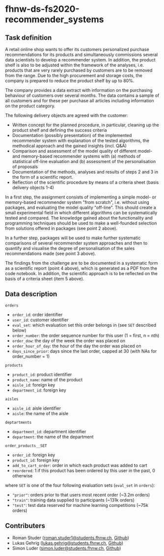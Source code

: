 # fhnw-ds-fs2020-recommender_systems
## Task definition
A retail online shop wants to offer its customers personalized purchase recommendations for its products and simultaneously commissions several data scientists to develop a recommender system. In addition, the product shelf is also to be adjusted within the framework of the analyses, i.e. products that are very rarely purchased by customers are to be removed from the range. Due to the high procurement and storage costs, the company is prepared to reduce the product shelf by up to 80%.

The company provides a data extract with information on the purchasing behaviour of customers over several months. The data contains a sample of all customers and for these per purchase all articles including information on the product category.

The following delivery objects are agreed with the customer:

- Written concept for the planned procedure, in particular, cleaning up the product shelf and defining the success criteria
- Documentation (possibly presentation) of the implemented recommender system with explanation of the tested algorithms, the methodical approach and the gained insights (incl. Q&A)
- Comparison and assessment of the model quality of different model- and memory-based recommender systems with (a) methods of statistical off-line evaluation and (b) assessment of the personalisation of proposals
- Documentation of the methods, analyses and results of steps 2 and 3 in the form of a scientific report. 
- Reflection of the scientific procedure by means of a criteria sheet (basis delivery objects 1-4)

In a first step, the assignment consists of implementing a simple model- or memory-based recommender system "from scratch", i.e. without using packages, and evaluating the model quality "off-line". This should create a small experimental field in which different algorithms can be systematically tested and compared. The knowledge gained about the functionality and programming techniques should be used to make a well-founded selection from solutions offered in packages (see point 2 above). 

In a further step, packages will be used to make further systematic comparisons of several recommender system approaches and then to quantify and visualise the degree of personalisation of the sales recommendations made (see point 3 above). 

The findings from the challenge are to be documented in a systematic form as a scientific report (point 4 above), which is generated as a PDF from the code notebook. In addition, the scientific approach is to be reflected on the basis of a criteria sheet (item 5 above). 

## Data description

`orders`
- `order_id`: order identifier
- `user_id`: customer identifier
- `eval_set`: which evaluation set this order belongs in (see `SET` described below)
- `order_number`: the order sequence number for this user (1 = first, n = nth)
- `order_dow`: the day of the week the order was placed on
- `order_hour_of_day`: the hour of the day the order was placed on
- `days_since_prior`: days since the last order, capped at 30 (with NAs for order_number = 1)

`products`
- `product_id`: product identifier
- `product_name`: name of the product
- `aisle_id`: foreign key
- `department_id`: foreign key

`aisles`
- `aisle_id`: aisle identifier
- `aisle`: the name of the aisle

`deptartments`
- `department_id`: department identifier
- `department`: the name of the department

`order_products__SET`
- `order_id`: foreign key
- `product_id`: foreign key
- `add_to_cart_order`: order in which each product was added to cart
- `reordered`: 1 if this product has been ordered by this user in the past, 0 otherwise

where `SET` is one of the four following evaluation sets  (`eval_set` in `orders`):
- `"prior"`: orders prior to that users most recent order (~3.2m orders)
- `"train"`: training data supplied to participants (~131k orders)
- `"test"`: test data reserved for machine learning competitions (~75k orders)


## Contributers
- Roman Studer (roman.studer1@students.fhnw.ch, [Github](https://github.com/roman-studer))
- Lukas Gehrig (lukas.gehrig@students.fhnw.ch, [Github](https://github.com/Lukas113))
- Simon Luder (simon.luder@students.fhnw.ch, [Github](https://github.com/SimonLuder))


